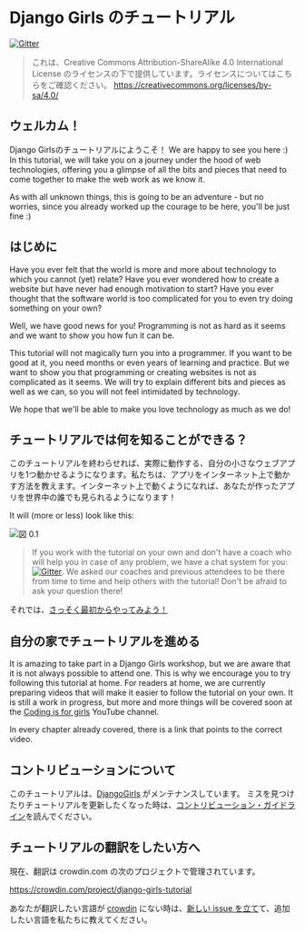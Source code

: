 # Django Girls のチュートリアル

[![Gitter](https://badges.gitter.im/DjangoGirls/tutorial.svg)](https://gitter.im/DjangoGirls/tutorial)

> これは、Creative Commons Attribution-ShareAlike 4.0 International License のライセンスの下で提供しています。ライセンスについてはこちらをご確認ください。 https://creativecommons.org/licenses/by-sa/4.0/

## ウェルカム！

Django Girlsのチュートリアルにようこそ！ We are happy to see you here :) In this tutorial, we will take you on a journey under the hood of web technologies, offering you a glimpse of all the bits and pieces that need to come together to make the web work as we know it.

As with all unknown things, this is going to be an adventure - but no worries, since you already worked up the courage to be here, you'll be just fine :)

## はじめに

Have you ever felt that the world is more and more about technology to which you cannot (yet) relate? Have you ever wondered how to create a website but have never had enough motivation to start? Have you ever thought that the software world is too complicated for you to even try doing something on your own?

Well, we have good news for you! Programming is not as hard as it seems and we want to show you how fun it can be.

This tutorial will not magically turn you into a programmer. If you want to be good at it, you need months or even years of learning and practice. But we want to show you that programming or creating websites is not as complicated as it seems. We will try to explain different bits and pieces as well as we can, so you will not feel intimidated by technology.

We hope that we'll be able to make you love technology as much as we do!

## チュートリアルでは何を知ることができる？

このチュートリアルを終わらせれば、実際に動作する、自分の小さなウェブアプリを1つ動かせるようになります。私たちは、アプリをインターネット上で動かす方法を教えます。インターネット上で動くようになれば、あなたが作ったアプリを世界中の誰でも見られるようになります！

It will (more or less) look like this:

![図 0.1](images/application.png)

> If you work with the tutorial on your own and don't have a coach who will help you in case of any problem, we have a chat system for you: [![Gitter](https://badges.gitter.im/DjangoGirls/tutorial.svg)](https://gitter.im/DjangoGirls/tutorial). We asked our coaches and previous attendees to be there from time to time and help others with the tutorial! Don't be afraid to ask your question there!

それでは、[さっそく最初からやってみよう！](./how_the_internet_works/README.md)

## 自分の家でチュートリアルを進める

It is amazing to take part in a Django Girls workshop, but we are aware that it is not always possible to attend one. This is why we encourage you to try following this tutorial at home. For readers at home, we are currently preparing videos that will make it easier to follow the tutorial on your own. It is still a work in progress, but more and more things will be covered soon at the [Coding is for girls](https://www.youtube.com/channel/UC0hNd2uW8jTR5K3KBzRuG2A/feed) YouTube channel.

In every chapter already covered, there is a link that points to the correct video.

## コントリビューションについて

このチュートリアルは、[DjangoGirls](https://djangogirls.org/) がメンテナンスしています。 ミスを見つけたりチュートリアルを更新したくなった時は、[コントリビューション・ガイドライン](https://github.com/DjangoGirls/tutorial/blob/master/README.md)を読んでください。

## チュートリアルの翻訳をしたい方へ

現在、翻訳は crowdin.com の次のプロジェクトで管理されています。

https://crowdin.com/project/django-girls-tutorial

あなたが翻訳したい言語が [crowdin](https://crowdin.com/) にない時は、[新しい issue を立て](https://github.com/DjangoGirls/tutorial/issues/new)て、追加したい言語を私たちに教えてください。